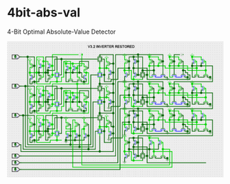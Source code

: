 # 4bit-abs-val
4-Bit Optimal Absolute-Value Detector

![alt text](https://github.com/mqyeung/4bit-abs-val/blob/main/V3_2.png?raw=true)
